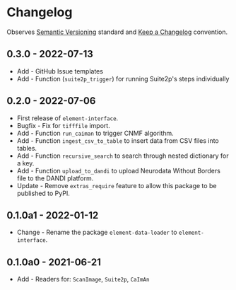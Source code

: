 # Changelog

Observes [Semantic Versioning](https://semver.org/spec/v2.0.0.html) standard and [Keep a Changelog](https://keepachangelog.com/en/1.0.0/) convention.

## 0.3.0 - 2022-07-13

+ Add - GitHub Issue templates
+ Add - Function (`suite2p_trigger`) for running Suite2p's steps individually

## 0.2.0 - 2022-07-06

+ First release of `element-interface`.
+ Bugfix - Fix for `tifffile` import.
+ Add - Function `run_caiman` to trigger CNMF algorithm.
+ Add - Function `ingest_csv_to_table` to insert data from CSV files into tables.
+ Add - Function `recursive_search` to search through nested dictionary for a key.
+ Add - Function `upload_to_dandi` to upload Neurodata Without Borders file to the DANDI platform.
+ Update - Remove `extras_require` feature to allow this package to be published to PyPI.

## 0.1.0a1 - 2022-01-12

+ Change - Rename the package `element-data-loader` to `element-interface`.

## 0.1.0a0 - 2021-06-21

+ Add - Readers for: `ScanImage`, `Suite2p`, `CaImAn`
